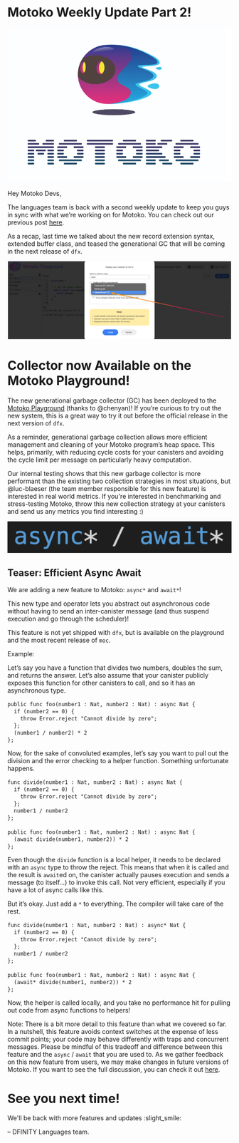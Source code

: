 # Motoko Weekly Update Part 2!
![Motoko](../_assets/motoko-1.png)

Hey Motoko Devs,

The languages team is back with a second weekly update to keep you guys in sync with what we’re working on for Motoko.
You can check out our previous
post [here](https://forum.dfinity.org/t/highlight-post-new-motoko-features-in-dfx-0-12/17027).

As a recap, last time we talked about the new record extension syntax, extended buffer class, and teased the
generational GC that will be coming in the next release of `dfx`.

![Garbage collector](../_assets/gc-1.png)
# Collector now Available on the Motoko Playground!

The new generational garbage collector (GC) has been deployed to
the [Motoko Playground](https://m7sm4-2iaaa-aaaab-qabra-cai.raw.ic0.app/) (thanks to @chenyan)! If you’re curious to try
out the new system, this is a great way to try it out before the official release in the next version of `dfx`.

As a reminder, generational garbage collection allows more efficient management and cleaning of your Motoko program’s
heap space. This helps, primarily, with reducing cycle costs for your canisters and avoiding the cycle limit per message
on particularly heavy computation.

Our internal testing shows that this new garbage collector is more performant than the existing two collection
strategies in most situations, but @luc-blaeser (the team member responsible for this new feature) is interested in real
world metrics. If you're interested in benchmarking and stress-testing Motoko, throw this new collection strategy at
your canisters and send us any metrics you find interesting :)

![Async / Await](../_assets/asyncawait.png)
## Teaser: Efficient Async Await

We are adding a new feature to Motoko: `async*` and `await*`!

This new type and operator lets you abstract out asynchronous code without having to send an inter-canister message (and
thus suspend execution and go through the scheduler)!

This feature is not yet shipped with `dfx`, but is available on the playground and the most recent release of `moc`.

Example:

Let’s say you have a function that divides two numbers, doubles the sum, and returns the answer. Let’s also assume that
your canister publicly exposes this function for other canisters to call, and so it has an asynchronous type.

```
public func foo(number1 : Nat, number2 : Nat) : async Nat {
  if (number2 == 0) {
    throw Error.reject "Cannot divide by zero";
  };
  (number1 / number2) * 2
};
```

Now, for the sake of convoluted examples, let’s say you want to pull out the division and the error checking to a helper
function. Something unfortunate happens.

```
func divide(number1 : Nat, number2 : Nat) : async Nat {
  if (number2 == 0) {
    throw Error.reject "Cannot divide by zero";
  };
  number1 / number2
};

public func foo(number1 : Nat, number2 : Nat) : async Nat {
  (await divide(number1, number2)) * 2
};
```

Even though the `divide` function is a local helper, it needs to be declared with an `async` type to throw the reject.
This means that when it is called and the result is `await`ed on, the canister actually pauses execution and sends a
message (to itself…) to invoke this call. Not very efficient, especially if you have a lot of async calls like this.

But it’s okay. Just add a `*` to everything. The compiler will take care of the rest.

```
func divide(number1 : Nat, number2 : Nat) : async* Nat {
  if (number2 == 0) {
    throw Error.reject "Cannot divide by zero";
  };
  number1 / number2
};

public func foo(number1 : Nat, number2 : Nat) : async Nat {
  (await* divide(number1, number2)) * 2
};
```

Now, the helper is called locally, and you take no performance hit for pulling out code from async functions to helpers!

Note: There is a bit more detail to this feature than what we covered so far. In a nutshell, this feature avoids context
switches at the expense of less commit points; your code may behave differently with traps and concurrent messages.
Please be mindful of this tradeoff and difference between this feature and the `async` / `await` that you are used to.
As we gather feedback on this new feature from users, we may make changes in future versions of Motoko. If you want to
see the full discussion, you can check it out [here](https://github.com/dfinity/motoko/pull/3609).

# See you next time!

We'll be back with more features and updates :slight_smile:

– DFINITY Languages team.



